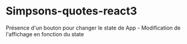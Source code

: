 # Simpsons-quotes-react3
Présence d'un bouton pour changer le state de App - Modification de l'affichage en fonction du state
